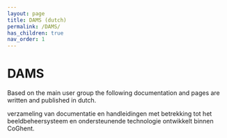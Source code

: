 ```yaml
--- 
layout: page 
title: DAMS (dutch)
permalink: /DAMS/
has_children: true
nav_order: 1
---
```


# DAMS

Based on the main user group the following documentation and pages are written and published in dutch. 

verzameling van documentatie en handleidingen met betrekking tot het beeldbeheersysteem en ondersteunende technologie ontwikkelt binnen CoGhent.

